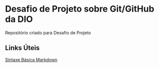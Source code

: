 #  Desafio de Projeto sobre  Git/GitHub da DIO
 Repositório criado para Desafio de Projeto 

## Links Úteis
[Sintaxe Básica  Markdown](https://www.markdownguide.org/basic-syntax/)
